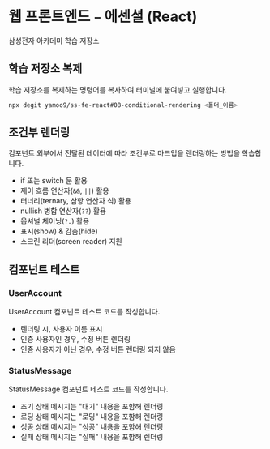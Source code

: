 # 웹 프론트엔드﹣에센셜 (React)

삼성전자 아카데미 학습 저장소

## 학습 저장소 복제

학습 저장소를 복제하는 명령어를 복사하여 터미널에 붙여넣고 실행합니다.

```sh
npx degit yamoo9/ss-fe-react#08-conditional-rendering <폴더_이름>
```

## 조건부 렌더링

컴포넌트 외부에서 전달된 데이터에 따라 조건부로 마크업을 렌더링하는 방법을 학습합니다.

- if 또는 switch 문 활용
- 제어 흐름 연산자(`&&`, `||`) 활용
- 터너리(ternary, 삼항 연산자 식) 활용
- nullish 병합 연산자(`??`) 활용
- 옵셔널 체이닝(`?.`) 활용
- 표시(show) & 감춤(hide)
- 스크린 리더(screen reader) 지원

## 컴포넌트 테스트

### UserAccount

UserAccount 컴포넌트 테스트 코드를 작성합니다.

- 렌더링 시, 사용자 이름 표시
- 인증 사용자인 경우, 수정 버튼 렌더링
- 인증 사용자가 아닌 경우, 수정 버튼 렌더링 되지 않음

### StatusMessage

StatusMessage 컴포넌트 테스트 코드를 작성합니다.

- 초기 상태 메시지는 "대기" 내용을 포함해 렌더링
- 로딩 상태 메시지는 "로딩" 내용을 포함해 렌더링
- 성공 상태 메시지는 "성공" 내용을 포함해 렌더링
- 실패 상태 메시지는 "실패" 내용을 포함해 렌더링